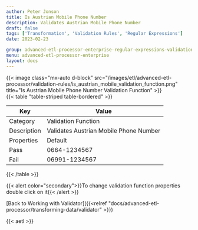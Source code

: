 ```yaml
---
author: Peter Jonson
title: Is Austrian Mobile Phone Number
description: Validates Austrian Mobile Phone Number
draft: false
tags: ['Transformation', 'Validation Rules', 'Regular Expressions']
date: 2023-02-23

group: advanced-etl-processor-enterprise-regular-expressions-validation
menu: advanced-etl-processor-enterprise
layout: docs
---
```


{{< image class="mx-auto d-block"  src="/images/etl/advanced-etl-processor/validation-rules/is_austrian_mobile_validation_function.png" title="Is Austrian Mobile Phone Number Validation Function" >}}
\
{{< table "table-striped table-bordered" >}}

| Key         | Value                                  |
| ----------- | -------------------------------------- |
| Category    | Validation Function                    |
| Description | Validates Austrian Mobile Phone Number |
| Properties  | Default                                |
| Pass        | 0664-1234567                           |
| Fail        | 06991-1234567                          |

{{< /table >}}

{{< alert color="secondary">}}To change validation function properties double click on it{{< /alert >}}

[Back to Working with Validator]({{<relref "docs/advanced-etl-processor/transforming-data/validator" >}})

{{< aetl >}}

